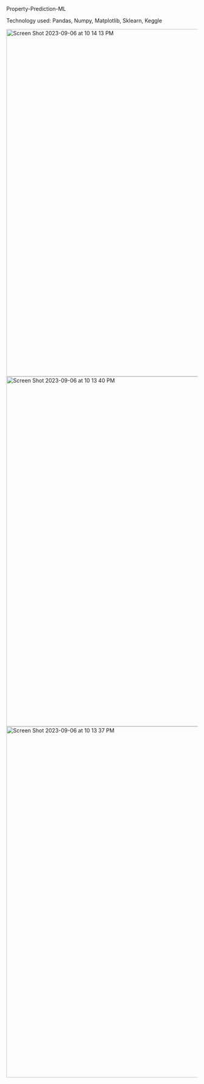 Property-Prediction-ML

Technology used: Pandas, Numpy, Matplotlib, Sklearn, Keggle 

<img width="912" alt="Screen Shot 2023-09-06 at 10 14 13 PM" src="https://github.com/ayeshaa7/Property-Prediction-ML/assets/87906936/30e89e2f-2c1d-41f1-9e31-e8f090470b4f">
<img width="919" alt="Screen Shot 2023-09-06 at 10 13 40 PM" src="https://github.com/ayeshaa7/Property-Prediction-ML/assets/87906936/78813914-1328-4029-ae93-b322202cdb8a">
<img width="922" alt="Screen Shot 2023-09-06 at 10 13 37 PM" src="https://github.com/ayeshaa7/Property-Prediction-ML/assets/87906936/2d7fb0b1-efdf-4b0a-946e-5a9fb449d2ed">
